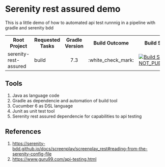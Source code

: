 # Serenity rest assured demo 

This is a little demo of how to automated api test runnnig in a pipeline with gradle and serenity bdd

<table>
    <tr>
        <th>Root Project</th>
        <th>Requested Tasks</th>
        <th>Gradle Version</th>
        <th>Build Outcome</th>
        <th>Build Scan™</th>
    </tr>
    <tr>
        <td>serenity-rest-assured</td>
        <td>build</td>
        <td align='center'>7.3</td>
        <td align='center'>:white_check_mark:</td>
        <td><a href="https://scans.gradle.com" rel="nofollow"><img src="https://img.shields.io/badge/Build%20Scan%E2%84%A2-NOT_PUBLISHED-lightgrey?logo=Gradle" alt="Build Scan NOT_PUBLISHED" /></a></td>
    </tr>
</table>

## Tools 

1. Java as language code
2. Gradle as dependencie and automation of build tool 
3. Cucumber 6 as DSL language
4. Junit as unit test tool
5. Serenity rest assured dependencie for capabilities to api testing

## References

1. https://serenity-bdd.github.io/docs/screenplay/screenplay_rest#reading-from-the-serenity-config-file
2. https://www.guru99.com/api-testing.html
